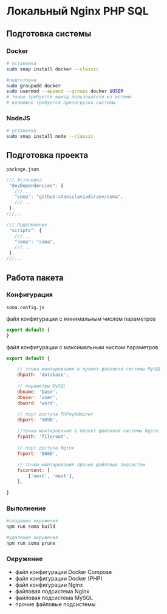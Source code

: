 # Локальный Nginx PHP SQL
## Подготовка системы
### Docker
```sh
# установка
sudo snap install docker --classic

#подготовка
sudo groupadd docker
sudo usermod --append --groups docker $USER
# точно требуется выход пользователя из истемы
# возможно требуется презагрузка системы
```
###  NodeJS
```sh
# установка
sudo snap install node --classic
```
## Подготовка проекта
`package.json`
 ```js
/// Установка
  "devDependencies": {
    ///...
    "soma": "github:stanislavzadiraev/soma",
    ///...
  },
///...

/// Подключение
  "scripts": {
    ///...
    "soma": "soma",
    ///...
  },
///...
```
## Работа пакета
### Конфигурация
`soma.config.js`

файл конфигурации  с минимальным числом параметров
```js
export default {
}
```
файл конфигурации с максимальным числом параметров
```js
export default {

    // точка монтирования в проект файловой системы MySQL 
    dbpath: 'database',
 
    // параметры MySQL
    dbname: 'base',
    dbuser: 'user',
    dbword: 'word',
 
    // порт доступа PHPmyAdminer
    dbport: '9090',

    //точка монтирования в проект файловой системы Nginx
    fspath: 'fileroot',
 
    // порт доступа Nginx
    fsport: '8080',
 
    // точки монтирования прочих файловых подсистем
    fscontent: [
        ['next', 'next'],
    ],

}
```
### Выполнение
```sh
#создание окружения
npm run soma build

#удаление окружения
npm run soma prune
```
### Окружение
- файл конфигурации Docker Compose
- файл конфигурации Docker (PHP)
- файл конфигурации Nginx
- файловая подсистема Nginx
- файловая подсистема MySQL
- прочие файловые подсистемы